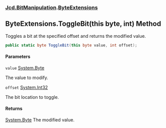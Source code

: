 ### [Jcd.BitManipulation](Jcd.BitManipulation.md 'Jcd.BitManipulation').[ByteExtensions](Jcd.BitManipulation.ByteExtensions.md 'Jcd.BitManipulation.ByteExtensions')

## ByteExtensions.ToggleBit(this byte, int) Method

Toggles a bit at the specified offset and returns the modified value.

```csharp
public static byte ToggleBit(this byte value, int offset);
```

#### Parameters

<a name='Jcd.BitManipulation.ByteExtensions.ToggleBit(thisbyte,int).value'></a>

`value` [System.Byte](https://docs.microsoft.com/en-us/dotnet/api/System.Byte 'System.Byte')

The value to modify.

<a name='Jcd.BitManipulation.ByteExtensions.ToggleBit(thisbyte,int).offset'></a>

`offset` [System.Int32](https://docs.microsoft.com/en-us/dotnet/api/System.Int32 'System.Int32')

The bit location to toggle.

#### Returns

[System.Byte](https://docs.microsoft.com/en-us/dotnet/api/System.Byte 'System.Byte')
The modified value.